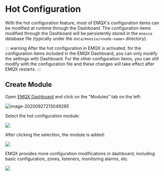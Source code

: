 # Hot Configuration

With the hot configuration feature, most of EMQX's configuration items can be modified at runtime through the Dashboard.
The configuration items modified through the Dashboard will be persistently stored in the `mnesia` database file (typically under the `data/mnesia/<node-name>` directory).

::: warning
After the hot configuration in EMQX is activated, for the configuration items included in the EMQX Dashboard, you can only modify the settings with Dashboard.
For the other configuration items, you can still modify with the configuration file and these changes will take effect after EMQX restarts.
:::

## Create Module

Open [EMQX Dashboard](http://127.0.0.1:18083/#/modules) and click on the "Modules" tab on the left:

![image-20200927213049265](./assets/modules.png)

Select the hot configuration module:

![](./assets/hot_confs1.png)


After clicking the selection, the module is added:

![](./assets/hot_confs2.png)

EMQX provides more configuration modifications in dashboard, including basic configuration, zones, listeners, monitoring alarms, etc.

![](./assets/hot_confs3.png)